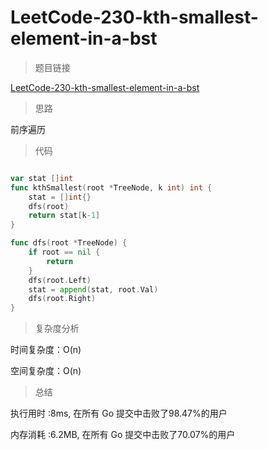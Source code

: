 #  LeetCode-230-kth-smallest-element-in-a-bst

>题目链接

[LeetCode-230-kth-smallest-element-in-a-bst](https://leetcode-cn.com/problems/kth-smallest-element-in-a-bst/)

>思路

前序遍历

>代码

```go

var stat []int
func kthSmallest(root *TreeNode, k int) int {
    stat = []int{}
    dfs(root)
    return stat[k-1]
}

func dfs(root *TreeNode) {
    if root == nil {
        return
    }
    dfs(root.Left)
    stat = append(stat, root.Val)
    dfs(root.Right)
}
```

>复杂度分析

时间复杂度：O(n)

空间复杂度：O(n)

>总结

执行用时 :8ms, 在所有 Go 提交中击败了98.47%的用户
 
内存消耗 :6.2MB, 在所有 Go 提交中击败了70.07%的用户
